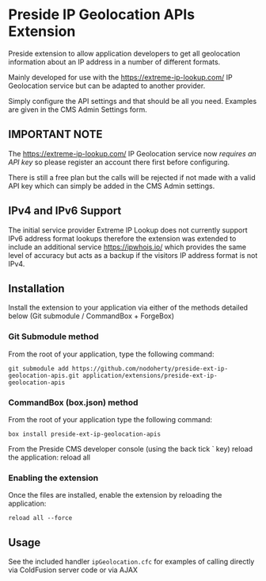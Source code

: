 # Preside IP Geolocation APIs Extension
Preside extension to allow application developers to get all geolocation information about an IP address in a number of different formats.

Mainly developed for use with the https://extreme-ip-lookup.com/ IP Geolocation service but can be adapted to another provider.

Simply configure the API settings and that should be all you need.  Examples are given in the CMS Admin Settings form.

## IMPORTANT NOTE
The https://extreme-ip-lookup.com/ IP Geolocation service now *requires an API key* so please register an account there first before configuring.

There is still a free plan but the calls will be rejected if not made with a valid API key which can simply be added in the CMS Admin settings.

## IPv4 and IPv6 Support
The initial service provider Extreme IP Lookup does not currently support IPv6 address format lookups therefore the extension was extended to include
an additional service https://ipwhois.io/ which provides the same level of accuracy but acts as a backup if the visitors IP address format is not IPv4.

## Installation
Install the extension to your application via either of the methods detailed below (Git submodule / CommandBox + ForgeBox)

### Git Submodule method
From the root of your application, type the following command:

	git submodule add https://github.com/nodoherty/preside-ext-ip-geolocation-apis.git application/extensions/preside-ext-ip-geolocation-apis

### CommandBox (box.json) method
From the root of your application type the following command:

	box install preside-ext-ip-geolocation-apis

From the Preside CMS developer console (using the back tick ` key) reload the application:
	reload all

### Enabling the extension
Once the files are installed, enable the extension by reloading the application:

	reload all --force

## Usage
See the included handler `ipGeolocation.cfc` for examples of calling directly via ColdFusion server code or via AJAX